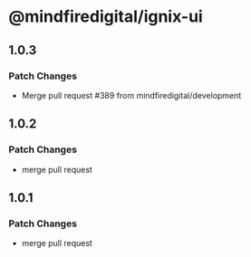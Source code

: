 # @mindfiredigital/ignix-ui

## 1.0.3

### Patch Changes

- Merge pull request #389 from mindfiredigital/development

## 1.0.2

### Patch Changes

- merge pull request

## 1.0.1

### Patch Changes

- merge pull request
